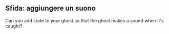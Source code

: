 ## Sfida: aggiungere un suono

Can you add code to your ghost so that the ghost makes a sound when it's caught?
